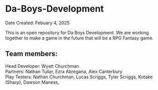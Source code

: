 # Da-Boys-Development

Date Created: Febuary 4, 2025

This is an open repository for Da Boys Development. We are working together to make a game in the future that will be a RPG Fantasy game.

## Team members:
  Head Developer:   Wyatt Churchman  
  Partners:         Nathan Tullar,
                    Ezra Abregana,
                    Alex Canterbury  
  Play Testers:     Nathan Churchman,
                    Lucas Scriggs,
                    Tyler Scriggs,
                    Kotake (Sharp), 
                    Dawson Maness,
                    
